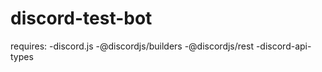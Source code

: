 # discord-test-bot
 
requires:
  -discord.js
  -@discordjs/builders
  -@discordjs/rest
  -discord-api-types